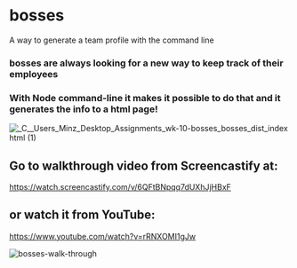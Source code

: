# bosses
A way to generate a team profile with the command line

### bosses are always looking for a new way to keep track of their employees

### With Node command-line it makes it possible to do that and it generates the info to a html page!

![_C__Users_Minz_Desktop_Assignments_wk-10-bosses_bosses_dist_index html (1)](https://user-images.githubusercontent.com/80286982/138379440-05374e06-5ab9-49e8-97c1-06e57d991a4c.png)

## Go to walkthrough video from Screencastify at:
https://watch.screencastify.com/v/6QFtBNpqq7dUXhJjHBxF

## or watch it from YouTube:
https://www.youtube.com/watch?v=rRNXOMI1gJw

![bosses-walk-through](https://user-images.githubusercontent.com/80286982/138381819-d2876391-64e2-41ee-93d5-f30cfac3dd2b.gif)
